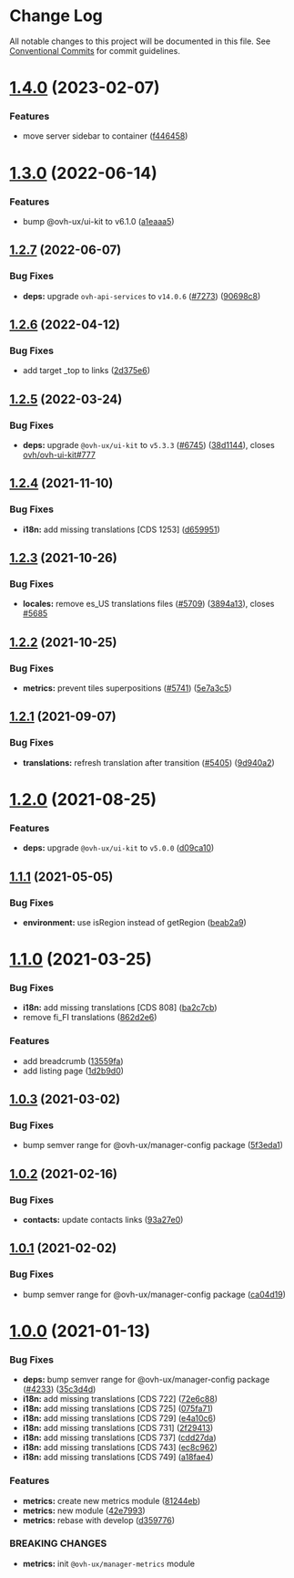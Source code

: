 # Change Log

All notable changes to this project will be documented in this file.
See [Conventional Commits](https://conventionalcommits.org) for commit guidelines.

# [1.4.0](https://github.com/ovh/manager/compare/@ovh-ux/manager-metrics@1.3.0...@ovh-ux/manager-metrics@1.4.0) (2023-02-07)


### Features

* move server sidebar to container ([f446458](https://github.com/ovh/manager/commit/f446458542308f1ba0ae2cbccf9ed198081b5daa))





# [1.3.0](https://github.com/ovh/manager/compare/@ovh-ux/manager-metrics@1.2.7...@ovh-ux/manager-metrics@1.3.0) (2022-06-14)


### Features

* bump @ovh-ux/ui-kit to v6.1.0 ([a1eaaa5](https://github.com/ovh/manager/commit/a1eaaa5cb68652d1d600ba02e0d27de557de94e5))



## [1.2.7](https://github.com/ovh/manager/compare/@ovh-ux/manager-metrics@1.2.6...@ovh-ux/manager-metrics@1.2.7) (2022-06-07)


### Bug Fixes

* **deps:** upgrade `ovh-api-services` to `v14.0.6` ([#7273](https://github.com/ovh/manager/issues/7273)) ([90698c8](https://github.com/ovh/manager/commit/90698c8c025bba09dd8e1baf64ccc0eecd56d3a8))



## [1.2.6](https://github.com/ovh/manager/compare/@ovh-ux/manager-metrics@1.2.5...@ovh-ux/manager-metrics@1.2.6) (2022-04-12)


### Bug Fixes

* add target _top to links ([2d375e6](https://github.com/ovh/manager/commit/2d375e6ac23773f6d4f9780aa3fa8df903692adc))



## [1.2.5](https://github.com/ovh/manager/compare/@ovh-ux/manager-metrics@1.2.4...@ovh-ux/manager-metrics@1.2.5) (2022-03-24)


### Bug Fixes

* **deps:** upgrade `@ovh-ux/ui-kit` to `v5.3.3` ([#6745](https://github.com/ovh/manager/issues/6745)) ([38d1144](https://github.com/ovh/manager/commit/38d11445b3671755758d153a4f4a166c7946705c)), closes [ovh/ovh-ui-kit#777](https://github.com/ovh/ovh-ui-kit/issues/777)



## [1.2.4](https://github.com/ovh/manager/compare/@ovh-ux/manager-metrics@1.2.3...@ovh-ux/manager-metrics@1.2.4) (2021-11-10)


### Bug Fixes

* **i18n:** add missing translations [CDS 1253] ([d659951](https://github.com/ovh/manager/commit/d6599513a8a7978bb217d8d3391d5a72d8d5d3c9))



## [1.2.3](https://github.com/ovh/manager/compare/@ovh-ux/manager-metrics@1.2.2...@ovh-ux/manager-metrics@1.2.3) (2021-10-26)


### Bug Fixes

* **locales:** remove es_US translations files ([#5709](https://github.com/ovh/manager/issues/5709)) ([3894a13](https://github.com/ovh/manager/commit/3894a1388393ea08b51e08bbfda416e7746fc8ca)), closes [#5685](https://github.com/ovh/manager/issues/5685)



## [1.2.2](https://github.com/ovh/manager/compare/@ovh-ux/manager-metrics@1.2.1...@ovh-ux/manager-metrics@1.2.2) (2021-10-25)


### Bug Fixes

* **metrics:** prevent tiles superpositions ([#5741](https://github.com/ovh/manager/issues/5741)) ([5e7a3c5](https://github.com/ovh/manager/commit/5e7a3c562c59cd2041d0e821062fd340ae1cb4d3))



## [1.2.1](https://github.com/ovh/manager/compare/@ovh-ux/manager-metrics@1.2.0...@ovh-ux/manager-metrics@1.2.1) (2021-09-07)


### Bug Fixes

* **translations:** refresh translation after transition ([#5405](https://github.com/ovh/manager/issues/5405)) ([9d940a2](https://github.com/ovh/manager/commit/9d940a218fbb327fc2f7c93c6b473ea44707c009))



# [1.2.0](https://github.com/ovh/manager/compare/@ovh-ux/manager-metrics@1.1.1...@ovh-ux/manager-metrics@1.2.0) (2021-08-25)


### Features

* **deps:** upgrade `@ovh-ux/ui-kit` to `v5.0.0` ([d09ca10](https://github.com/ovh/manager/commit/d09ca10f4b7ca629e0b2f1fcb59278ea7f309a9e))



## [1.1.1](https://github.com/ovh/manager/compare/@ovh-ux/manager-metrics@1.1.0...@ovh-ux/manager-metrics@1.1.1) (2021-05-05)


### Bug Fixes

* **environment:** use isRegion instead of getRegion ([beab2a9](https://github.com/ovh/manager/commit/beab2a998a1ceb9f7e30e635415520435d8a45e9))



# [1.1.0](https://github.com/ovh/manager/compare/@ovh-ux/manager-metrics@1.0.3...@ovh-ux/manager-metrics@1.1.0) (2021-03-25)


### Bug Fixes

* **i18n:** add missing translations [CDS 808] ([ba2c7cb](https://github.com/ovh/manager/commit/ba2c7cb71125d9e47400184953b6614030a1a2c6))
* remove fi_FI translations ([862d2e6](https://github.com/ovh/manager/commit/862d2e6fada3bf36c515ebf1a9b99b363915bb2a))


### Features

* add breadcrumb ([13559fa](https://github.com/ovh/manager/commit/13559fa4ed5d40d052866f37fbdadade2d005185))
* add listing page ([1d2b9d0](https://github.com/ovh/manager/commit/1d2b9d0e443346966362000e76694ed7628f2d53))



## [1.0.3](https://github.com/ovh/manager/compare/@ovh-ux/manager-metrics@1.0.2...@ovh-ux/manager-metrics@1.0.3) (2021-03-02)


### Bug Fixes

* bump semver range for @ovh-ux/manager-config package ([5f3eda1](https://github.com/ovh/manager/commit/5f3eda16abd4df3b46cdde241c827a1d1d6dc80c))



## [1.0.2](https://github.com/ovh/manager/compare/@ovh-ux/manager-metrics@1.0.1...@ovh-ux/manager-metrics@1.0.2) (2021-02-16)


### Bug Fixes

* **contacts:** update contacts links ([93a27e0](https://github.com/ovh/manager/commit/93a27e0e92b46df11dcd1fb52e39598034fee8d6))



## [1.0.1](https://github.com/ovh/manager/compare/@ovh-ux/manager-metrics@1.0.0...@ovh-ux/manager-metrics@1.0.1) (2021-02-02)


### Bug Fixes

* bump semver range for @ovh-ux/manager-config package ([ca04d19](https://github.com/ovh/manager/commit/ca04d19b7a038544f1b5e3b211d0a1c3b70a0d5b))



# [1.0.0](https://github.com/ovh/manager/compare/@ovh-ux/manager-metrics@0.0.0...@ovh-ux/manager-metrics@1.0.0) (2021-01-13)


### Bug Fixes

* **deps:** bump semver range for @ovh-ux/manager-config package ([#4233](https://github.com/ovh/manager/issues/4233)) ([35c3d4d](https://github.com/ovh/manager/commit/35c3d4d212bfaf09f79aaee5deae935a761fbf6a))
* **i18n:** add missing translations [CDS 722] ([72e6c88](https://github.com/ovh/manager/commit/72e6c888eec794aa0cf44fe2f2ac8bd5687d7616))
* **i18n:** add missing translations [CDS 725] ([075fa71](https://github.com/ovh/manager/commit/075fa71ec99665673f6a61bc67be2f7d87215841))
* **i18n:** add missing translations [CDS 729] ([e4a10c6](https://github.com/ovh/manager/commit/e4a10c669c5648a7a38d74baeada48da15cf88d3))
* **i18n:** add missing translations [CDS 731] ([2f29413](https://github.com/ovh/manager/commit/2f294139802ae5e26d84e1149949451488dcf563))
* **i18n:** add missing translations [CDS 737] ([cdd27da](https://github.com/ovh/manager/commit/cdd27da24f3157f69b3017519faf5802105d7e53))
* **i18n:** add missing translations [CDS 743] ([ec8c962](https://github.com/ovh/manager/commit/ec8c9624b687bf977e537c4b770dc17247a08b5d))
* **i18n:** add missing translations [CDS 749] ([a18fae4](https://github.com/ovh/manager/commit/a18fae4dfee07262f58d1e13803e5c79e9ec361a))


### Features

* **metrics:** create new metrics module ([81244eb](https://github.com/ovh/manager/commit/81244ebf51d5d2100b1f7555e92b6408ca7eb464))
* **metrics:** new module ([42e7993](https://github.com/ovh/manager/commit/42e7993ef97a345da9e4aa5b1c8778286ce560c4))
* **metrics:** rebase with develop ([d359776](https://github.com/ovh/manager/commit/d35977697933a903ba01689e056e01c3553c7e41))


### BREAKING CHANGES

* **metrics:** init `@ovh-ux/manager-metrics` module
